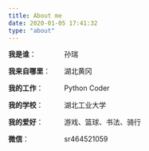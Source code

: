 ```yaml
---
title: About me
date: 2020-01-05 17:41:32
type: "about"
---
```



**我是谁**：　　　　孙瑞

**我来自哪里**：　　湖北黄冈

**我的工作**：　　　Python Coder

**我的学校**：　　　湖北工业大学

**我的爱好**：　　　游戏、篮球、书法、骑行

**微信**：　　　　　sr464521059



